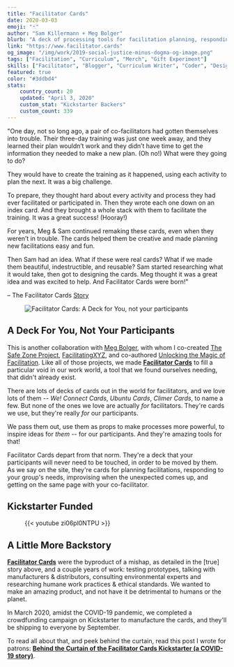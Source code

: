 ```yaml
---
title: "Facilitator Cards"
date: 2020-03-03
emoji: "🃏"
author: "Sam Killermann + Meg Bolger"
blurb: "A deck of processing tools for facilitation planning, responding, and co-facilitating"
link: "https://www.facilitator.cards"
og_image: "/img/work/2019-social-justice-minus-dogma-og-image.png"
tags: ["Facilitation", "Curriculum", "Merch", "Gift Experiment"]
skills: ["Facilitator", "Blogger", "Curriculum Writer", "Coder", "Designer", "Videographer"]
featured: true
color: "#3ddbd4"
stats:
    country_count: 20
    updated: "April 3, 2020"
    custom_stat: "Kickstarter Backers"
    custom_count: 339
---
```


"One day, not so long ago, a pair of co-facilitators had gotten themselves into trouble. Their three-day training was just one week away, and they learned their plan wouldn’t work and they didn’t have time to get the information they needed to make a new plan. (Oh no!) What were they going to do?‌

They would have to create the training as it happened, using each activity to plan the next. It was a big challenge.

To prepare, they thought hard about every activity and process they had ever facilitated or participated in. Then they wrote each one down on an index card. And they brought a whole stack with them to facilitate the training. It was a great success! (Hooray!)

For years, Meg & Sam continued remaking these cards, even when they weren’t in trouble. The cards helped them be creative and made planning new facilitations easy and fun.

Then Sam had an idea. What if these were real cards? What if we made them beautiful, indestructible, and reusable? Sam started researching what it would take, then got to designing the cards. Meg thought it was a great idea and was excited to help. And Facilitator Cards were born!"

– The Facilitator Cards [Story](https://www.facilitator.cards/story/)

<figure class="work--sample work-shadow"><img alt="Facilitator Cards: A Deck for You, not your participants" src="/img/work/2020-facilitator-cards-og-image.png" class="ultra-wide"></figure>

## A Deck For You, Not Your Participants

This is another collaboration with [Meg Bolger](https://megbolger.com), with whom I co-created [The Safe Zone Project](https://thesafezoneproject.com), [FacilitatingXYZ](http://facilitating.xyz), and co-authored [Unlocking the Magic of Facilitation](http://facilitationmagic.com). Like all of those projects, we made [**Facilitator Cards**](https://www.facilitator.cards) to fill a particular void in our work world, a tool that we found ourselves needing, that didn't already exist.

There are lots of decks of cards out in the world for facilitators, and we love lots of them -- _We! Connect Cards_, _Ubuntu Cards_, _Climer Cards_, to name a few. But none of the ones we love are actually _for_ facilitators. They're cards we use, but they're really _for_ our participants. 

We pass them out, use them as props to make processes more powerful, to inspire ideas for _them_ -- for our participants. And they're amazing tools for that!

Facilitator Cards depart from that norm. They're a deck that your participants will never need to be touched, in order to be moved by them. As we say on the site, they're cards for planning facilitations, responding to your group's needs, improvising when the unexpected comes up, and getting on the same page with your co-facilitator.

## Kickstarter Funded

<figure class="work--sample video ultra-wide">{{< youtube zi06pl0NTPU >}}</figure>

## A Little More Backstory

[**Facilitator Cards**](https://www.facilitator.cards) were the byproduct of a mishap, as detailed in the [true] story above, and a couple years of work: testing prototypes, talking with manufacturers & distributors, consulting environmental experts and researching humane work practices & ethical standards. We wanted to make an amazing product, and not have it be detrimental to humans or the planet.

In March 2020, amidst the COVID-19 pandemic, we completed a crowdfunding campaign on Kickstarter to manufacture the cards, and they'll be shipping to everyone by September.

To read all about that, and peek behind the curtain, read this post I wrote for patrons: [**Behind the Curtain of the Facilitator Cards Kickstarter (a COVID-19 story)**](https://www.patreon.com/posts/behind-curtain-35428440).